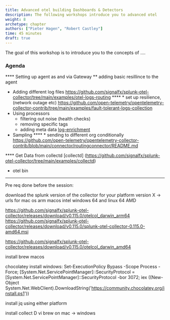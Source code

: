 ```yaml
---
title: Advanced otel building Dashboards & Detectors
description: The following workshops introduce you to advanced otel
weight: 8
archetype: chapter
authors: ["Pieter Hagen", "Robert Castley"]
time: 45 minutes
draft: true
---
```


The goal of this workshop is to introduce you to the concepts of ....

### Agenda

****  Setting up agent as and via Gateway
** adding basic resillince to the agent
* Adding different log files  https://github.com/signalfx/splunk-otel-collector/tree/main/examples/otel-logs-routing
**** * set up resilience, (network outage etc) https://github.com/open-telemetry/opentelemetry-collector-contrib/tree/main/examples/fault-tolerant-logs-collection
* Using processors
  - filtering out noise (health checks)
  - removing specific tags
  - adding meta data [log-enrichment](https://github.com/signalfx/splunk-otel-collector/blob/main/examples/log-enrichment/otel-collector-config.yml)
* Sampling
**** * sending to different org conditionally  https://github.com/open-telemetry/opentelemetry-collector-contrib/blob/main/connector/routingconnector/README.md





****  Get Data from collectd [collectd] (https://github.com/signalfx/splunk-otel-collector/tree/main/examples/collectd)
* otel bin
---


Pre req  done before the session:

 download the splunk version of the collector  for your platform version X -> urls for mac os arm macos intel windows 64 and linux 64 AMD

  https://github.com/signalfx/splunk-otel-collector/releases/download/v0.115.0/otelcol_darwin_arm64
  https://github.com/signalfx/splunk-otel-collector/releases/download/v0.115.0/splunk-otel-collector-0.115.0-amd64.msi 

  https://github.com/signalfx/splunk-otel-collector/releases/download/v0.115.0/otelcol_darwin_amd64



  install brew macos
 
 chocolatey install windows:
    Set-ExecutionPolicy Bypass -Scope Process -Force; [System.Net.ServicePointManager]::SecurityProtocol = [System.Net.ServicePointManager]::SecurityProtocol -bor 3072; iex ((New-Object System.Net.WebClient).DownloadString('https://community.chocolatey.org/install.ps1'))
 
 install jq using  either platform

 install collect D vi brew on mac  -> windows 

<!-- {{% children containerstyle="ul" depth="1" description="true" %}} -->
